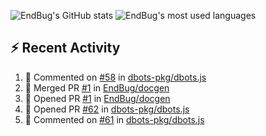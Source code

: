 ![EndBug's GitHub stats](https://github-readme-stats.vercel.app/api?username=endbug&show_icons=true)
![EndBug's most used languages](https://github-readme-stats.vercel.app/api/top-langs/?username=endbug&layout=compact)

## ⚡ Recent Activity

<!--START_SECTION:activity-->
1. 💬 Commented on [#58](https://github.com//dbots-pkg/dbots.js/issues/58) in [dbots-pkg/dbots.js](https://github.com//dbots-pkg/dbots.js)
2. 🎉 Merged PR [#1](https://github.com//EndBug/docgen/pull/1) in [EndBug/docgen](https://github.com//EndBug/docgen)
3. 💪 Opened PR [#1](https://github.com//EndBug/docgen/pull/1) in [EndBug/docgen](https://github.com//EndBug/docgen)
4. 💪 Opened PR [#62](https://github.com//dbots-pkg/dbots.js/pull/62) in [dbots-pkg/dbots.js](https://github.com//dbots-pkg/dbots.js)
5. 💬 Commented on [#61](https://github.com//dbots-pkg/dbots.js/issues/61) in [dbots-pkg/dbots.js](https://github.com//dbots-pkg/dbots.js)
<!--END_SECTION:activity-->
